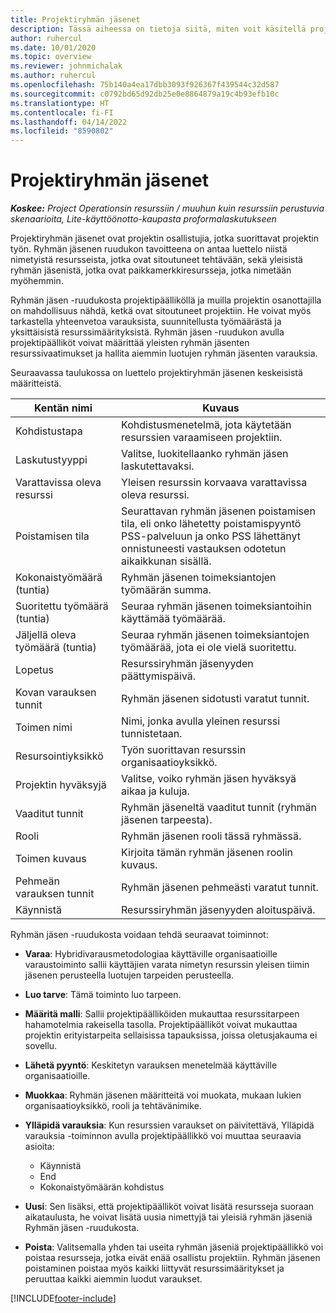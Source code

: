 ```yaml
---
title: Projektiryhmän jäsenet
description: Tässä aiheessa on tietoja siitä, miten voit käsitellä projektiryhmän jäsenen tietoja, määritteitä ja aikataulutusta.
author: ruhercul
ms.date: 10/01/2020
ms.topic: overview
ms.reviewer: johnmichalak
ms.author: ruhercul
ms.openlocfilehash: 75b140a4ea17dbb3093f926367f439544c32d587
ms.sourcegitcommit: c0792bd65d92db25e0e8864879a19c4b93efb10c
ms.translationtype: HT
ms.contentlocale: fi-FI
ms.lasthandoff: 04/14/2022
ms.locfileid: "8590802"
---
```

# <a name="project-team-members"></a>Projektiryhmän jäsenet

_**Koskee:** Project Operationsin resurssiin / muuhun kuin resurssiin perustuvia skenaarioita, Lite-käyttöönotto-kaupasta proformalaskutukseen_

Projektiryhmän jäsenet ovat projektin osallistujia, jotka suorittavat projektin työn. Ryhmän jäsenen ruudukon tavoitteena on antaa luettelo niistä nimetyistä resursseista, jotka ovat sitoutuneet tehtävään, sekä yleisistä ryhmän jäsenistä, jotka ovat paikkamerkkiresursseja, jotka nimetään myöhemmin.

Ryhmän jäsen -ruudukosta projektipäälliköllä ja muilla projektin osanottajilla on mahdollisuus nähdä, ketkä ovat sitoutuneet projektiin. He voivat myös tarkastella yhteenvetoa varauksista, suunnitellusta työmäärästä ja yksittäisistä resurssimäärityksistä. Ryhmän jäsen -ruudukon avulla projektipäälliköt voivat määrittää yleisten ryhmän jäsenten resurssivaatimukset ja hallita aiemmin luotujen ryhmän jäsenten varauksia.

Seuraavassa taulukossa on luettelo projektiryhmän jäsenen keskeisistä määritteistä.

| Kentän nimi          | Kuvaus                                                                                                                                                                  |
|--------------------------|-----------------------------------------------------------------------------------------------------------------------------------------------------------------------------------|
| Kohdistustapa        | Kohdistusmenetelmä, jota käytetään resurssien varaamiseen projektiin.                                                                         |
| Laskutustyyppi             | Valitse, luokitellaanko ryhmän jäsen laskutettavaksi.                                                                                                                                       |
| Varattavissa oleva resurssi        | Yleisen resurssin korvaava varattavissa oleva resurssi.                                                                                                                   |
| Poistamisen tila            | Seurattavan ryhmän jäsenen poistamisen tila, eli onko lähetetty poistamispyyntö PSS-palveluun ja onko PSS lähettänyt onnistuneesti vastauksen odotetun aikaikkunan sisällä. |
| Kokonaistyömäärä (tuntia)     | Ryhmän jäsenen toimeksiantojen työmäärän summa.                                                                                                                         |
| Suoritettu työmäärä (tuntia) | Seuraa ryhmän jäsenen toimeksiantoihin käyttämää työmäärää.                                                                                           |
| Jäljellä oleva työmäärä (tuntia) | Seuraa ryhmän jäsenen toimeksiantojen työmäärää, jota ei ole vielä suoritettu.                                                                                    |
| Lopetus                   | Resurssiryhmän jäsenyyden päättymispäivä.                                                                                                                                            |
| Kovan varauksen tunnit        | Ryhmän jäsenen sidotusti varatut tunnit.                                                                                                                                                                |
| Toimen nimi            | Nimi, jonka avulla yleinen resurssi tunnistetaan.                                                                                                                                   |
| Resursointiyksikkö          | Työn suorittavan resurssin organisaatioyksikkö.                                                                                                                      |
| Projektin hyväksyjä         | Valitse, voiko ryhmän jäsen hyväksyä aikaa ja kuluja.                                                                                                                     |
| Vaaditut tunnit           | Ryhmän jäseneltä vaaditut tunnit (ryhmän jäsenen tarpeesta).                                                                                                                       |
| Rooli                     | Ryhmän jäsenen rooli tässä ryhmässä.                                                                                                                                |
| Toimen kuvaus     | Kirjoita tämän ryhmän jäsenen roolin kuvaus.                                                                                                                             |
| Pehmeän varauksen tunnit        | Ryhmän jäsenen pehmeästi varatut tunnit.                                                                                                                                                                 |
| Käynnistä                    | Resurssiryhmän jäsenyyden aloituspäivä.                                                                                                                                          |

Ryhmän jäsen -ruudukosta voidaan tehdä seuraavat toiminnot:

- **Varaa**: Hybridivarausmetodologiaa käyttäville organisaatioille varaustoiminto sallii käyttäjien varata nimetyn resurssin yleisen tiimin jäsenen perusteella luotujen tarpeiden perusteella.
- **Luo tarve**: Tämä toiminto luo tarpeen.
- **Määritä malli**: Sallii projektipäälliköiden mukauttaa resurssitarpeen hahamotelmia rakeisella tasolla. Projektipäälliköt voivat mukauttaa projektin erityistarpeita sellaisissa tapauksissa, joissa oletusjakauma ei sovellu.
- **Lähetä pyyntö**: Keskitetyn varauksen menetelmää käyttäville organisaatioille.
- **Muokkaa**: Ryhmän jäsenen määritteitä voi muokata, mukaan lukien organisaatioyksikkö, rooli ja tehtävänimike.
- **Ylläpidä varauksia**: Kun resurssien varaukset on päivitettävä, Ylläpidä varauksia -toiminnon avulla projektipäällikkö voi muuttaa seuraavia asioita:

    - Käynnistä
    - End
    - Kokonaistyömäärän kohdistus

- **Uusi**: Sen lisäksi, että projektipäälliköt voivat lisätä resursseja suoraan aikataulusta, he voivat lisätä uusia nimettyjä tai yleisiä ryhmän jäseniä Ryhmän jäsen -ruudukosta.
- **Poista**: Valitsemalla yhden tai useita ryhmän jäseniä projektipäällikkö voi poistaa resursseja, jotka eivät enää osallistu projektiin. Ryhmän jäsenen poistaminen poistaa myös kaikki liittyvät resurssimääritykset ja peruuttaa kaikki aiemmin luodut varaukset.


[!INCLUDE[footer-include](../includes/footer-banner.md)]